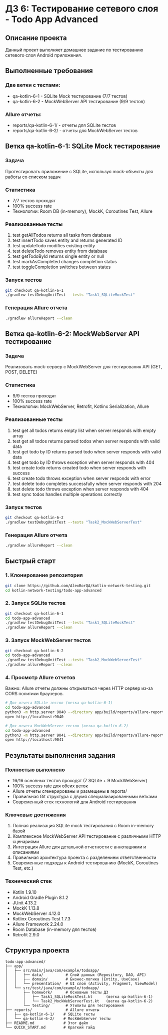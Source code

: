 # ДЗ 6: Тестирование сетевого слоя - Todo App Advanced

## Описание проекта

Данный проект выполняет домашнее задание по тестированию сетевого слоя Android приложения.

## Выполненные требования

### Две ветки с тестами:
- qa-kotlin-6-1 - SQLite Mock тестирование (7/7 тестов)
- qa-kotlin-6-2 - MockWebServer API тестирование (9/9 тестов)

### Allure отчеты:
- reports/qa-kotlin-6-1/ - отчеты для SQLite тестов
- reports/qa-kotlin-6-2/ - отчеты для MockWebServer тестов

## Ветка qa-kotlin-6-1: SQLite Mock тестирование

### Задача
Протестировать приложение с SQLite, используя mock-объекты для работы со списком задач

### Статистика
- 7/7 тестов проходят
- 100% success rate
- Технологии: Room DB (in-memory), MockK, Coroutines Test, Allure

### Реализованные тесты
1. test getAllTodos returns all tasks from database
2. test insertTodo saves entity and returns generated ID
3. test updateTodo modifies existing entity
4. test deleteTodo removes entity from database
5. test getTodoById returns single entity or null
6. test markAsCompleted changes completion status
7. test toggleCompletion switches between states

### Запуск тестов
```bash
git checkout qa-kotlin-6-1
./gradlew testDebugUnitTest --tests "Task1_SQLiteMockTest"
```

### Генерация Allure отчета
```bash
./gradlew allureReport --clean
```

## Ветка qa-kotlin-6-2: MockWebServer API тестирование

### Задача
Реализовать mock-сервер с MockWebServer для тестирования API (GET, POST, DELETE)

### Статистика
- 9/9 тестов проходят
- 100% success rate
- Технологии: MockWebServer, Retrofit, Kotlinx Serialization, Allure

### Реализованные тесты
1. test get all todos returns empty list when server responds with empty array
2. test get all todos returns parsed todos when server responds with valid data
3. test get todo by ID returns parsed todo when server responds with valid data
4. test get todo by ID throws exception when server responds with 404
5. test create todo returns created todo when server responds with success
6. test create todo throws exception when server responds with error
7. test delete todo completes successfully when server responds with 204
8. test delete todo throws exception when server responds with 404
9. test sync todos handles multiple operations correctly

### Запуск тестов
```bash
git checkout qa-kotlin-6-2
./gradlew testDebugUnitTest --tests "Task2_MockWebServerTest"
```

### Генерация Allure отчета
```bash
./gradlew allureReport --clean
```

## Быстрый старт

### 1. Клонирование репозитория
```bash
git clone https://github.com/AlexBorQA/kotlin-network-testing.git
cd kotlin-network-testing/todo-app-advanced
```

### 2. Запуск SQLite тестов
```bash
git checkout qa-kotlin-6-1
cd todo-app-advanced
./gradlew testDebugUnitTest --tests "Task1_SQLiteMockTest"
./gradlew allureReport --clean
```

### 3. Запуск MockWebServer тестов
```bash
git checkout qa-kotlin-6-2
cd todo-app-advanced
./gradlew testDebugUnitTest --tests "Task2_MockWebServerTest"
./gradlew allureReport --clean
```

### 4. Просмотр Allure отчетов

Важно: Allure отчеты должны открываться через HTTP сервер из-за CORS политики браузеров.

```bash
# Для отчета SQLite тестов (ветка qa-kotlin-6-1)
cd todo-app-advanced
python3 -m http.server 9040 --directory app/build/reports/allure-report/allureReport &
open http://localhost:9040

# Для отчета MockWebServer тестов (ветка qa-kotlin-6-2)  
cd todo-app-advanced
python3 -m http.server 9041 --directory app/build/reports/allure-report/allureReport &
open http://localhost:9041
```

## Результаты выполнения задания

### Полностью выполнено
- 16/16 основных тестов проходят (7 SQLite + 9 MockWebServer)
- 100% success rate для обеих веток
- Allure отчеты сгенерированы и размещены в reports/
- Правильная Git структура с двумя специализированными ветками
- Современный стек технологий для Android тестирования

### Ключевые достижения
1. Полная реализация SQLite mock тестирования с Room in-memory базой
2. Комплексное MockWebServer API тестирование с различными HTTP сценариями
3. Интеграция Allure для детальной отчетности с аннотациями и описаниями
4. Правильная архитектура проекта с разделением ответственности
5. Современные подходы к Android тестированию (MockK, Coroutines Test, etc.)

### Технический стек
- Kotlin 1.9.10
- Android Gradle Plugin 8.1.2
- JUnit 4.13.2
- MockK 1.13.8
- MockWebServer 4.12.0
- Kotlinx Coroutines Test 1.7.3
- Allure Framework 2.24.0
- Room Database (in-memory для тестов)
- Retrofit 2.9.0

## Структура проекта

```
todo-app-advanced/
├── app/
│   ├── src/main/java/com/example/todoapp/
│   │   ├── data/          # Слой данных (Repository, DAO, API)
│   │   ├── domain/        # Бизнес-логика (Entity, UseCase)
│   │   └── presentation/  # UI слой (Activity, Fragment, ViewModel)
│   └── src/test/java/com/example/todoapp/
│       ├── homework/      # Основные тесты ДЗ
│       │   ├── Task1_SQLiteMockTest.kt      (ветка qa-kotlin-6-1)
│       │   └── Task2_MockWebServerTest.kt   (ветка qa-kotlin-6-2)
│       └── testing/       # Утилиты для тестирования
├── reports/               # Allure отчеты
│   ├── qa-kotlin-6-1/    # SQLite тесты
│   └── qa-kotlin-6-2/    # MockWebServer тесты
├── README.md             # Этот файл
└── QUICK_START.md        # Краткий гайд
```
